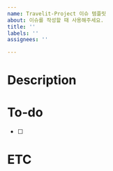 ```yaml
---
name: Travelit-Project 이슈 템플릿
about: 이슈를 작성할 때 사용해주세요.
title: ''
labels: ''
assignees: ''

---
```


# Description

# To-do
- [ ]

# ETC
